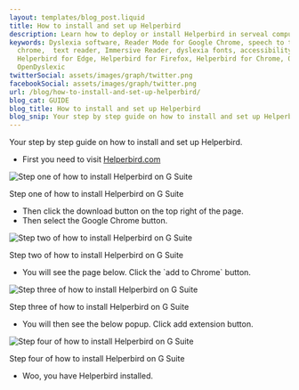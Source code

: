 ```yaml
---
layout: templates/blog_post.liquid
title: How to install and set up Helperbird
description: Learn how to deploy or install Helperbird in serveal computers at once.
keywords: Dyslexia software, Reader Mode for Google Chrome, speech to text for chrome, Text to speech for
  chrome,  text reader, Immersive Reader, dyslexia fonts, accessibility software, dyslexia software,
  Helperbird for Edge, Helperbird for Firefox, Helperbird for Chrome, Opendyslexic for Chrome,
  OpenDyslexic
twitterSocial: assets/images/graph/twitter.png
facebookSocial: assets/images/graph/twitter.png
url: /blog/how-to-install-and-set-up-helperbird/
blog_cat: GUIDE
blog_title: How to install and set up Helperbird
blog_snip: Your step by step guide on how to install and set up Helperbird.
---
```


Your step by step guide on how to install and set up Helperbird.

- First you need to visit [Helperbird.com](https://www.helperbird.com)

![Step one of how to install Helperbird on G Suite](/assets/images/blog/setup/setup_1.png)

Step one of how to install Helperbird on G Suite

- Then click the download button on the top right of the page.
- Then select the Google Chrome button.

![Step two of how to install Helperbird on G Suite](/assets/images/blog/setup/setup_2.png)

Step two of how to install Helperbird on G Suite

- You will see the page below. Click the \`add to Chrome\` button.

![Step three of how to install Helperbird on G Suite](/assets/images/blog/setup/setup_3.png)

Step three of how to install Helperbird on G Suite

- You will then see the below popup. Click add extension button.

![Step four of how to install Helperbird on G Suite](/assets/images/blog/setup/setup_4.png)

Step four of how to install Helperbird on G Suite

- Woo, you have Helperbird installed.
